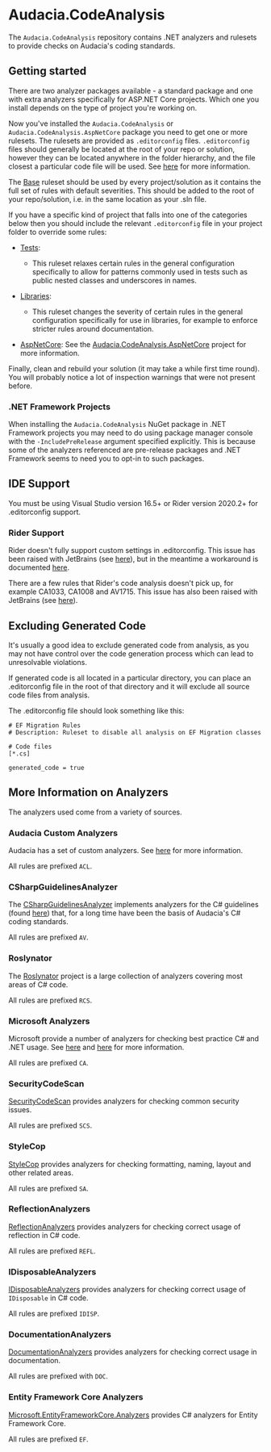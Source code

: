 # Audacia.CodeAnalysis

The `Audacia.CodeAnalysis` repository contains .NET analyzers and rulesets to provide checks on Audacia's coding standards.

## Getting started

There are two analyzer packages available - a standard package and one with extra analyzers specifically for ASP.NET Core projects. Which one you install depends on the type of project you're working on.

Now you've installed the `Audacia.CodeAnalysis` or `Audacia.CodeAnalysis.AspNetCore` package you need to get one or more rulesets. The rulesets are provided as `.editorconfig` files. `.editorconfig` files should generally be located at the root of your repo or solution, however they can be located anywhere in the folder hierarchy, and the file closest a particular code file will be used. See [here](https://docs.microsoft.com/en-us/visualstudio/ide/create-portable-custom-editor-options?view=vs-2019#file-hierarchy-and-precedence) for more information.

The [Base](https://dev.azure.com/audacia/Audacia/_git/Audacia.CodeAnalysis?path=%2FRulesets%2FAudacia.CodeAnalysis%2FBase%2F.editorconfig) ruleset should be used by every project/solution as it contains the full set of rules with default severities. This should be added to the root of your repo/solution, i.e. in the same location as your .sln file.

If you have a specific kind of project that falls into one of the categories below then you should include the relevant `.editorconfig` file in your project folder to override some rules:

- [Tests](https://dev.azure.com/audacia/Audacia/_git/Audacia.CodeAnalysis?path=%2FRulesets%2FAudacia.CodeAnalysis%2FTests%2F.editorconfig):
    - This ruleset relaxes certain rules in the general configuration specifically to allow for patterns commonly used in tests such as public nested classes and underscores in names.

- [Libraries](https://dev.azure.com/audacia/Audacia/_git/Audacia.CodeAnalysis?path=%2FRulesets%2FAudacia.CodeAnalysis%2FLibraries%2F.editorconfig):
    - This ruleset changes the severity of certain rules in the general configuration specifically for use in libraries, for example to enforce stricter rules around documentation.

- [AspNetCore](https://dev.azure.com/audacia/Audacia/_git/Audacia.CodeAnalysis?path=%2FRulesets%2FAudacia.CodeAnalysis%2FAspNetCore%2F.editorconfig): See the [Audacia.CodeAnalysis.AspNetCore](https://dev.azure.com/audacia/Audacia/_git/Audacia.CodeAnalysis?path=%2FRulesets%2FAudacia.CodeAnalysis.AspNetCore%2FREADME.md&_a=preview) project for more information.

Finally, clean and rebuild your solution (it may take a while first time round). You will probably notice a lot of inspection warnings that were not present before.

### .NET Framework Projects

When installing the `Audacia.CodeAnalysis` NuGet package in .NET Framework projects you may need to do using package manager console with the `-IncludePreRelease` argument specified explicitly. This is because some of the analyzers referenced are pre-release packages and .NET Framework seems to need you to opt-in to such packages.

## IDE Support

You must be using Visual Studio version 16.5+ or Rider version 2020.2+ for .editorconfig support.

### Rider Support

Rider doesn't fully support custom settings in .editorconfig. This issue has been raised with JetBrains (see [here](https://youtrack.jetbrains.com/issue/RIDER-53508)), but in the meantime a workaround is documented [here](https://dev.azure.com/audacia/Audacia/_git/Audacia.CodeAnalysis?path=%2FAnalyzers%2FAudacia.CodeAnalysis.Analyzers&anchor=custom-.editorconfig-settings-in-rider).

There are a few rules that Rider's code analysis doesn't pick up, for example CA1033, CA1008 and AV1715. This issue has also been raised with JetBrains (see [here](https://youtrack.jetbrains.com/issue/RIDER-53376)).

## Excluding Generated Code

It's usually a good idea to exclude generated code from analysis, as you may not have control over the code generation process which can lead to unresolvable violations.

If generated code is all located in a particular directory, you can place an .editorconfig file in the root of that directory and it will exclude all source code files from analysis.

The .editorconfig file should look something like this:
```
# EF Migration Rules
# Description: Ruleset to disable all analysis on EF Migration classes

# Code files
[*.cs]

generated_code = true
```

## More Information on Analyzers

The analyzers used come from a variety of sources.

### Audacia Custom Analyzers

Audacia has a set of custom analyzers. See [here](https://dev.azure.com/audacia/Audacia/_git/Audacia.CodeAnalysis?path=%2FAnalyzers%2FAudacia.CodeAnalysis.Analyzers%2FREADME.md&_a=preview) for more information.

All rules are prefixed `ACL`.

### CSharpGuidelinesAnalyzer

The [CSharpGuidelinesAnalyzer](https://github.com/bkoelman/CSharpGuidelinesAnalyzer) implements analyzers for the C# guidelines (found [here](https://csharpcodingguidelines.com/)) that, for a long time have been the basis of Audacia's C# coding standards.

All rules are prefixed `AV`.

### Roslynator

The [Roslynator](https://github.com/JosefPihrt/Roslynator) project is a large collection of analyzers covering most areas of C# code.

All rules are prefixed `RCS`.

### Microsoft Analyzers

Microsoft provide a number of analyzers for checking best practice C# and .NET usage. See [here](https://docs.microsoft.com/en-us/visualstudio/code-quality/code-analysis-for-managed-code-warnings) and [here](https://github.com/dotnet/roslyn-analyzers) for more information.

All rules are prefixed `CA`.

### SecurityCodeScan

[SecurityCodeScan](https://security-code-scan.github.io/) provides analyzers for checking common security issues.

All rules are prefixed `SCS`.

### StyleCop

[StyleCop](https://github.com/DotNetAnalyzers/StyleCopAnalyzers) provides analyzers for checking formatting, naming, layout and other related areas.

All rules are prefixed `SA`.

### ReflectionAnalyzers

[ReflectionAnalyzers](https://github.com/DotNetAnalyzers/ReflectionAnalyzers) provides analyzers for checking correct usage of reflection in C# code.

All rules are prefixed `REFL`.

### IDisposableAnalyzers

[IDisposableAnalyzers](https://github.com/DotNetAnalyzers/IDisposableAnalyzers) provides analyzers for checking correct usage of `IDisposable` in C# code.

All rules are prefixed `IDISP`.

### DocumentationAnalyzers

[DocumentationAnalyzers](https://github.com/DotNetAnalyzers/DocumentationAnalyzers) provides analyzers for checking correct usage in documentation.

All rules are prefixed with `DOC`.

### Entity Framework Core Analyzers

[Microsoft.EntityFrameworkCore.Analyzers](https://github.com/dotnet/efcore/tree/main/src/EFCore.Analyzers) provides C# analyzers for Entity Framework Core.

All rules are prefixed `EF`.